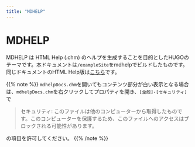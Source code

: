 ```yaml
---
title: "MDHELP"
---
```


# MDHELP

MDHELP は HTML Help (.chm) のヘルプを生成することを目的としたHUGOのテーマです。本ドキュメントは`/exampleSite`をmdhelpでビルドしたものです。同じドキュメントのHTML Help版は[こちら](./mdhelpDocs.chm)です。

{{% note %}}
`mdhelpDocs.chm`を開いてもコンテンツ部分が白い表示となる場合は、`mdhelpDocs.chm`を右クリックしてプロパティを開き、`[全般]-[セキュリティ]`で

> セキュリティ: このファイルは他のコンピューターから取得したものです。このコンピューターを保護するため、このファイルへのアクセスはブロックされる可能性があります。

の項目を許可してください。
{{% /note %}}